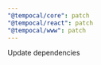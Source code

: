 ```yaml
---
"@tempocal/core": patch
"@tempocal/react": patch
"@tempocal/www": patch
---
```


Update dependencies
